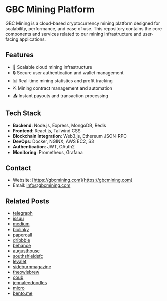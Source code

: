 # GBC Mining Platform

GBC Mining is a cloud-based cryptocurrency mining platform designed for scalability, performance, and ease of use. This repository contains the core components and services related to our mining infrastructure and user-facing applications.

## Features

- 🚀 Scalable cloud mining infrastructure
- 🔒 Secure user authentication and wallet management
- 📊 Real-time mining statistics and profit tracking
- ⛏️ Mining contract management and automation
- 📤 Instant payouts and transaction processing

## Tech Stack

- **Backend**: Node.js, Express, MongoDB, Redis
- **Frontend**: React.js, Tailwind CSS
- **Blockchain Integration**: Web3.js, Ethereum JSON-RPC
- **DevOps**: Docker, NGINX, AWS EC2, S3
- **Authentication**: JWT, OAuth2
- **Monitoring**: Prometheus, Grafana

## Contact

- Website: [https://gbcmining.com](https://gbcmining.com)
- Email: [info@gbcmining.com](info@gbcmining.com)

## Related Posts
- [telegraph](https://telegra.ph/Unlocking-Passive-Income-with-Cloud-Mining-How-to-Get-Started-with-GBCMiningcom-09-18)
- [issuu](https://issuu.com/gbcmining/docs/gbcminin_your_gateway_to_cloud_mining_in_2025/s/114750407)
- [medium](https://medium.com/@sejavuco28/gbc-mining-your-gateway-to-cloud-mining-6cf2b523a8da)
- [biolinky](https://biolinky.co/gbcmining)
- [papercall](https://www.papercall.io/speakers/gbcmining)
- [dribbble](https://dribbble.com/shots/26545503-GBCMining-com-UI?added_first_shot=true)
- [behance](https://www.behance.net/gallery/234883163/How-to-Get-Started-with-GBCMiningcom)
- [augusthouse](https://www.augusthouse.com/single-post/why-are-hispanic-folktales-so-important)
- [southshieldsfc](https://www.southshieldsfc.co.uk/post/shields-draw-chorley-at-home-in-fa-cup)
- [levalet](https://www.levalet.xyz/post/odyss%C3%A9e-l-exposition)
- [sideburnmagazine](https://www.sideburnmagazine.com/post/sideburn-x-royal-enfield-films)
- [theowlsbrew](https://www.theowlsbrew.com/post/bbc-a-winter-in-new-york-by-josie-silver)
- [coub](https://coub.com/gbcmining)
- [jennaleedoodles](https://www.jennaleedoodles.com/post/standard-mini-bernedoodle-feeding-charts-recommendations)
- [micro](https://micro.blog/gbcmining)
- [bento.me](https://bento.me/gbcmining)
